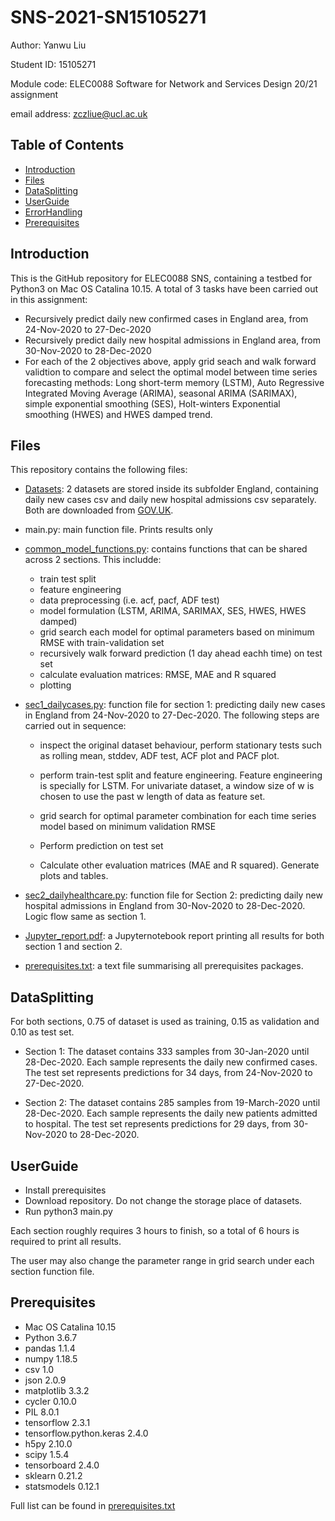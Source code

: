 # SNS-2021-SN15105271

Author: Yanwu Liu

Student ID: 15105271  

Module code: ELEC0088 Software for Network and Services Design 20/21 assignment 

email address: zczliue@ucl.ac.uk

## Table of Contents 
- [Introduction](#Introduction)
- [Files](#Files)
- [DataSplitting](#DataSplitting)
- [UserGuide](#UserGuide)
- [ErrorHandling](#ErrorHandling)
- [Prerequisites](#Prerequisites)


## Introduction
This is the GitHub repository for ELEC0088 SNS, containing a testbed for Python3 on Mac OS Catalina 10.15. A total of 3 tasks have been carried out in this assignment: 
- Recursively predict daily new confirmed cases in England area, from 24-Nov-2020 to 27-Dec-2020
- Recursively predict daily new hospital admissions in England area, from 30-Nov-2020 to 28-Dec-2020
- For each of the 2 objectives above, apply grid seach and walk forward validtion to compare and select the optimal model between time series forecasting methods: Long short-term memory (LSTM), Auto Regressive Integrated Moving Average (ARIMA), seasonal ARIMA (SARIMAX), simple exponential smoothing (SES), Holt-winters Exponential smoothing (HWES) and HWES damped trend.

## Files
This repository contains the following files:
- [Datasets](/Datasets): 2 datasets are stored inside its subfolder England, containing daily new cases csv and daily new hospital admissions csv separately. Both are downloaded from [GOV.UK](https://coronavirus.data.gov.uk/). 
- main.py: main function file. Prints results only

- [common_model_functions.py](/common_model_functions.py): contains functions that can be shared across 2 sections. This includde:
  - train test split
  - feature engineering
  - data preprocessing (i.e. acf, pacf, ADF test)
  - model formulation (LSTM, ARIMA, SARIMAX, SES, HWES, HWES damped)
  - grid search each model for optimal parameters based on minimum RMSE with train-validation set
  - recursively walk forward prediction (1 day ahead eachh time) on test set
  - calculate evaluation matrices: RMSE, MAE and R squared
  - plotting
  
- [sec1_dailycases.py](/sec1_dailycases.py): function file for section 1: predicting daily new cases in England from 24-Nov-2020 to 27-Dec-2020. The following steps are carried out in sequence:
  - inspect the original dataset behaviour, perform stationary tests such as rolling mean, stddev, ADF test, ACF plot and PACF plot.
  - perform train-test split and feature engineering. Feature engineering is specially for LSTM. For univariate dataset, a window size of w is chosen to use the past w length of data as feature set.

  - grid search for optimal parameter combination for each time series model based on minimum validation RMSE

  - Perform prediction on test set
  - Calculate other evaluation matrices (MAE and R squared). Generate plots and tables.
  
- [sec2_dailyhealthcare.py](/sec2_dailyhealthcare.py): function file for Section 2: predicting daily new hospital admissions in England from 30-Nov-2020 to 28-Dec-2020. Logic flow same as section 1. 


- [Jupyter_report.pdf](/Jupyter_report.pdf): a Jupyternotebook report printing all results for both section 1 and section 2.
- [prerequisites.txt](/prerequisites.txt]): a text file summarising all prerequisites packages.


## DataSplitting

For both sections, 0.75 of dataset is used as training, 0.15 as validation and 0.10 as test set.

- Section 1: The dataset contains 333 samples from 30-Jan-2020 until 28-Dec-2020. Each sample represents the daily new confirmed cases. The test set represents predictions for 34 days, from 24-Nov-2020 to 27-Dec-2020.

- Section 2:  The dataset contains 285 samples from 19-March-2020 until 28-Dec-2020. Each sample represents the daily new patients admitted to hospital. The test set represents predictions for 29 days, from 30-Nov-2020 to 28-Dec-2020.


## UserGuide

- Install prerequisites 
- Download repository. Do not change the storage place of datasets. 
- Run python3 main.py

Each section roughly requires 3 hours to finish, so a total of 6 hours is required to print all results. 

The user may also change the parameter range in grid search under each section function file. 


## Prerequisites

- Mac OS Catalina 10.15
- Python 3.6.7
- pandas 1.1.4
- numpy 1.18.5
- csv 1.0
- json 2.0.9
- matplotlib 3.3.2
- cycler 0.10.0
- PIL 8.0.1
- tensorflow 2.3.1
- tensorflow.python.keras 2.4.0
- h5py 2.10.0
- scipy 1.5.4
- tensorboard 2.4.0
- sklearn 0.21.2
- statsmodels 0.12.1

Full list can be found in [prerequisites.txt](/prerequisites.txt)




